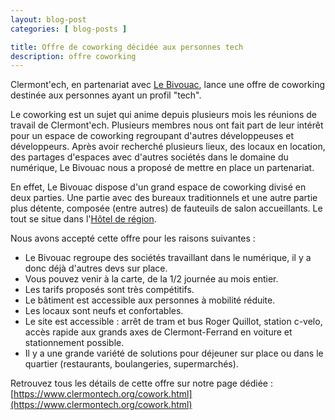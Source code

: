```yaml
---
layout: blog-post
categories: [ blog-posts ]

title: Offre de coworking décidée aux personnes tech
description: offre coworking
---
```




Clermont'ech, en partenariat avec [Le Bivouac](http://www.lebivouac.com/), lance une offre de coworking destinée aux personnes ayant un profil "tech".

Le coworking est un sujet qui anime depuis plusieurs mois les réunions de travail de Clermont'ech. Plusieurs membres nous ont fait part de leur intérêt pour un espace de coworking regroupant d'autres développeuses et développeurs.
Après avoir recherché plusieurs lieux, des locaux en location, des partages d'espaces avec d'autres sociétés dans le domaine du numérique, Le Bivouac nous a proposé de mettre en place un partenariat.

En effet, Le Bivouac dispose d'un grand espace de coworking divisé en deux parties. Une partie avec des bureaux traditionnels et une autre partie plus détente, composée (entre autres) de fauteuils de salon accueillants. Le tout se situe dans l'[Hôtel de région](https://osm.org/go/0AkOKx_14--).

Nous avons accepté cette offre pour les raisons suivantes : 

- Le Bivouac regroupe des sociétés travaillant dans le numérique, il y a donc déjà d'autres devs sur place.
- Vous pouvez venir à la carte, de la 1/2 journée au mois entier.
- Les tarifs proposés sont très compétitifs.
- Le bâtiment est accessible aux personnes à mobilité réduite.
- Les locaux sont neufs et confortables.
- Le site est accessible : arrêt de tram et bus Roger Quillot, station c-velo, accès rapide aux grands axes de Clermont-Ferrand en voiture et stationnement possible.
- Il y a une grande variété de solutions pour déjeuner sur place ou dans le quartier (restaurants, boulangeries, supermarchés).

Retrouvez tous les détails de cette offre sur notre page dédiée : [https://www.clermontech.org/cowork.html](https://www.clermontech.org/cowork.html)

